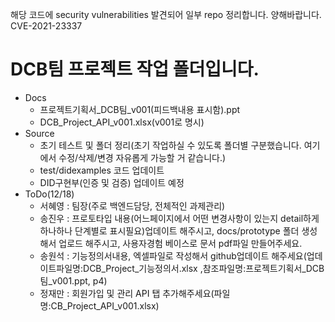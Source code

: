 
해당 코드에 security vulnerabilities 발견되어 일부 repo 정리합니다. 양해바랍니다.
CVE-2021-23337

# DCB팀 프로젝트 작업 폴더입니다.
- Docs
  - 프로젝트기획서_DCB팀_v001(피드백내용 표시함).ppt
  - DCB_Project_API_v001.xlsx(v001로 명시)
- Source
  - 초기 테스트 및 폴더 정리(초기 작업하실 수 있도록 폴더별 구분했습니다. 여기에서 수정/삭제/변경 자유롭게 가능할 거 같습니다.)
  - test/didexamples 코드 업데이트
  - DID구현부(인증 및 검증) 업데이트 예정
 - ToDo(12/18)
   - 서혜영 : 팀장(주로 백엔드담당, 전체적인 과제관리)
   - 송진우 : 프로토타입 내용(어느페이지에서 어떤 변경사항이 있는지 detail하게 하나하나 단계별로 표시필요)업데이트 해주시고, docs/prototype 폴더 생성해서 업로드 해주시고, 사용자경험 베이스로 문서 pdf파일 만들어주세요.
   - 송원석 : 기능정의서내용, 엑셀파일로 작성해서 github업데이트 해주세요(업데이트파일명:DCB_Project_기능정의서.xlsx ,참조파일명:프로젝트기획서_DCB팀_v001.ppt, p4)
   - 정재만 : 회원가입 및 관리 API 탭 추가해주세요(파일명:CB_Project_API_v001.xlsx)
  
  

